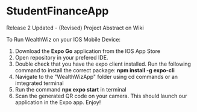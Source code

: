 # StudentFinanceApp

Release 2 Updated - (Revised) Project Abstract on Wiki

To Run WealthWiz on your IOS Mobile Device:

1) Download the **Expo Go** application from the IOS App Store
2) Open repository in your prefered IDE.
3) Double check that you have the expo client installed. Run the following command to install the correct package: **npm install -g expo-cli**
5) Navigate to the "WealthWizApp" folder using cd commands or an imtegrated terminal
6) Run the command **npx expo start** in terminal
7) Scan the generated QR code on your camera. This should launch our application in the Expo app. Enjoy!

